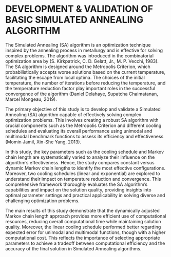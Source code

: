 # DEVELOPMENT & VALIDATION OF BASIC SIMULATED ANNEALING ALGORITHM

The Simulated Annealing (SA) algorithm is an optimization technique inspired by the annealing process in metallurgy and is effective for solving complex problems. The algorithm was introduced in the combinatorial optimization area by (S. Kirkpatrick, C. D. Gelatt, Jr., M. P. Vecchi, 1983). The SA algorithm is designed around the Metropolis Criterion, which probabilistically accepts worse solutions based on the current temperature, facilitating the escape from local optima. The choices of the initial temperature, the number of iterations before reducing the temperature, and the temperature reduction factor play important roles in the successful convergence of the algorithm (Daniel Delahaye, Supatcha Chaimatanan, Marcel Mongeau, 2019).

The primary objective of this study is to develop and validate a Simulated Annealing (SA) algorithm capable of effectively solving complex optimization problems. This involves creating a robust SA algorithm with crucial components such as the Metropolis Criterion and different cooling schedules and evaluating its overall performance using unimodal and multimodal benchmark functions to assess its efficiency and effectiveness (Momin Jamil, Xin-She Yang, 2013).

In this study, the key parameters such as the cooling schedule and Markov chain length are systematically varied to analyze their influence on the algorithm’s effectiveness. Hence, the study compares constant versus dynamic Markov chain lengths to identify the most effective configurations. Moreover, two cooling schedules (linear and exponential) are explored to understand their impact on temperature reduction and convergence. This comprehensive framework thoroughly evaluates the SA algorithm’s capabilities and impact on the solution quality, providing insights into optimal parameter settings and practical applicability in solving diverse and challenging optimization problems.

The main results of this study demonstrate that the dynamically adjusted Markov chain length approach provides more efficient use of computational resources, reducing overall computational time while maintaining solution quality. Moreover, the linear cooling schedule performed better regarding expected error for unimodal and multimodal functions, though with a higher computational cost. This reflects the importance of selecting appropriate parameters to achieve a tradeoff between computational efficiency and the accuracy of the final solution in Simulated Annealing algorithms.
